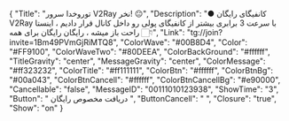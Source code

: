 
{
"Title": "توروخدا سرور V2Ray نخر! 😐",
"Description": "● کانفیگای رایگان V2Ray با سرعت 3 برابری بیشتر از کانفیگای پولی رو داخل کانال قرار دادیم ، اینستا راحت باز میشه ، رایگان رایگان برای همه 👇🏻",
"Link": "tg://join?invite=1Bm49PVmGjRiMTQ8",
"ColorWave": "#00B8D4",
"Color": "#FF9100",
"ColorWaveTwo": "#80DEEA",
"ColorBackGround": "#ffffff",
"TitleGravity": "center",
"MessageGravity": "center",
"ColorMessage": "#ff323232",
"ColorTitle": "#ff111111",
"ColorBtn": "#ffffff",
"ColorBtnBg": "#00a043",
"ColorBtnCancell": "#ffffff",
"ColorBtnCancellBg": "#e90000",
"Cancellable": "false",
"MessageID": "00111010123938",
"ShowTime": "3",
"Button": " دریافت مخصوص رایگان ",
"ButtonCancell": "  ",
"Closure": "true",
"Show": "on"
}

